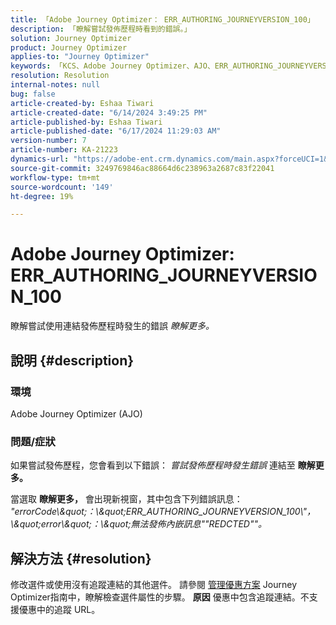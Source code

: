 ```yaml
---
title: 「Adobe Journey Optimizer： ERR_AUTHORING_JOURNEYVERSION_100」
description: 「瞭解嘗試發佈歷程時看到的錯誤。」
solution: Journey Optimizer
product: Journey Optimizer
applies-to: "Journey Optimizer"
keywords: 「KCS、Adobe Journey Optimizer、AJO、ERR_AUTHORING_JOURNEYVERSION_100、發佈歷程」
resolution: Resolution
internal-notes: null
bug: false
article-created-by: Eshaa Tiwari
article-created-date: "6/14/2024 3:49:25 PM"
article-published-by: Eshaa Tiwari
article-published-date: "6/17/2024 11:29:03 AM"
version-number: 7
article-number: KA-21223
dynamics-url: "https://adobe-ent.crm.dynamics.com/main.aspx?forceUCI=1&pagetype=entityrecord&etn=knowledgearticle&id=372117a9-652a-ef11-840a-6045bd029b18"
source-git-commit: 3249769846ac88664d6c238963a2687c83f22041
workflow-type: tm+mt
source-wordcount: '149'
ht-degree: 19%

---
```


# Adobe Journey Optimizer: ERR_AUTHORING_JOURNEYVERSION_100


瞭解嘗試使用連結發佈歷程時發生的錯誤 *瞭解更多。*

## 說明 {#description}


### <b>環境</b>

Adobe Journey Optimizer (AJO)

### <b>問題/症狀</b>

如果嘗試發佈歷程，您會看到以下錯誤： *嘗試發佈歷程時發生錯誤* 連結至 <b>瞭解更多。</b>

當選取 <b>瞭解更多，</b> 會出現新視窗，其中包含下列錯誤訊息：
*&quot;errorCode\\\&quot;：\\\&quot;ERR_AUTHORING_JOURNEYVERSION_100\\&quot;，\\\&quot;error\\\&quot;：\\\&quot;無法發佈內嵌訊息&quot;&quot;REDCTED&quot;&quot;。*

## 解決方法 {#resolution}


修改選件或使用沒有追蹤連結的其他選件。 請參閱 [管理優惠方案](https://experienceleague.adobe.com/docs/journey-optimizer/using/offer-decisioning/managing-offers-in-the-offer-library/configure-offers/creating-personalized-offers.html?lang=en#offer-list) Journey Optimizer指南中，瞭解檢查選件屬性的步驟。
<b>原因</b>
優惠中包含追蹤連結。不支援優惠中的追蹤 URL。

